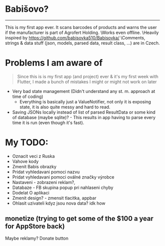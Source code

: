 # Babišovo?
---

This is my first app ever. It scans barcodes of products and warns the user if the manufacturer is part of Agrofert Holding.
\Works even offline.
\Heavily inspired by https://github.com/babisovka510/Babisovka/
\Comments, strings & data stuff (json, models, parsed data, result class, ...) are in Czech.

# Problems I am aware of

> Since this is is my first app (and project) ever & it's my first week with Flutter, I made a bunch of mistakes I might or might not work on later

- Very bad state management (Didn't understand any st. m. approach at time of coding)
  - Everything is basically just a ValueNotifier, not only it is exposing state, it is also quite messy and hard to read.
- Saving JSONs locally instead of list of parsed ResultData or some kind of database (maybe sqlite)? - This results in app having to parse every time it is run (even though it's fast).

# My TODO:
- Oznacit veci z Ruska
- Vahove kody
- Zmenit Babis obrazky
- Pridat vyhledavani pomoci nazvu
- Pridat vyhledavani pomoci oválné značky výrobce
- Nastaveni - zobrazeni reklam?, 
- Databaze - FB skupina popup pri nahlaseni chyby
- Dodelat O aplikaci
- Zmenit design? - zmensit tlacitka, appbar
- Ohlasit uzivateli kdyz jsou nova data? idk how

## monetize (trying to get some of the $100 a year for AppStore back)
Maybe reklamy?
Donate button

